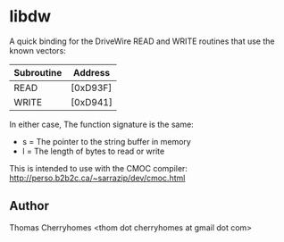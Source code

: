 # libdw

A quick binding for the DriveWire READ and WRITE routines that use the known vectors:

| Subroutine | Address
|---         |---
| READ       | [0xD93F]
| WRITE      | [0xD941]

In either case, The function signature is the same:

* s = The pointer to the string buffer in memory
* l = The length of bytes to read or write

This is intended to use with the CMOC compiler: http://perso.b2b2c.ca/~sarrazip/dev/cmoc.html

## Author

Thomas Cherryhomes &lt;thom dot cherryhomes at gmail dot com&gt;


